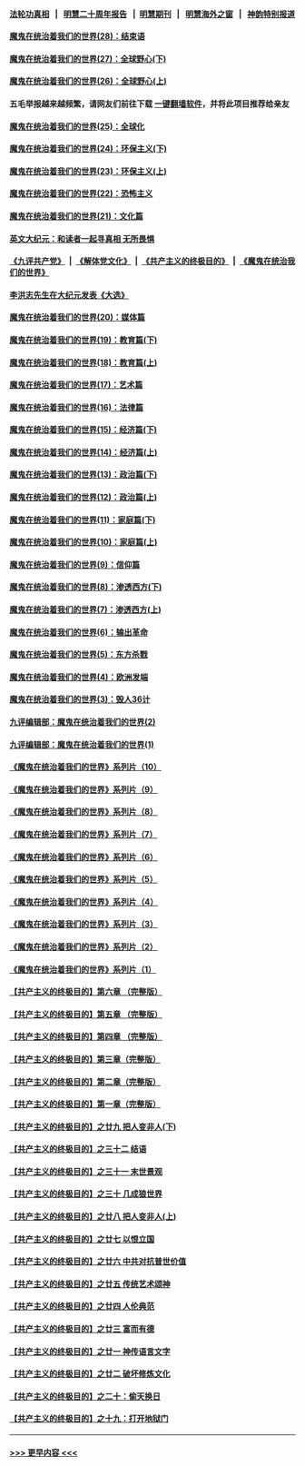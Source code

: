 #### [法轮功真相](https://github.com/gfw-breaker/truth/blob/master/README.md?t=0) &nbsp;&nbsp;|&nbsp;&nbsp; [明慧二十周年报告](https://github.com/gfw-breaker/mh-reports/blob/master/README.md?t=0) &nbsp;&nbsp;|&nbsp;&nbsp;[明慧期刊](https://github.com/gfw-breaker/mh-qikan) &nbsp;&nbsp;|&nbsp;&nbsp; [明慧海外之窗](https://github.com/gfw-breaker/mh-news/blob/master/README.md?t=0) &nbsp;&nbsp;|&nbsp;&nbsp; [神韵特别报道](https://github.com/gfw-breaker/mh-news/blob/master/shenyun.md?t=0)
#### [魔鬼在统治着我们的世界(28)：结束语](../pages/nsc422/n10936246.md?t=06160751) 
#### [魔鬼在统治着我们的世界(27)：全球野心(下)](../pages/nsc422/n10928319.md?t=06160751) 
#### [魔鬼在统治着我们的世界(26)：全球野心(上)](../pages/nsc422/n10900318.md?t=06160751) 
#### 五毛举报越来越频繁，请网友们前往下载 [一键翻墙软件](https://github.com/gfw-breaker/ssr-accounts)，并将此项目推荐给亲友
#### [魔鬼在统治着我们的世界(25)：全球化](../pages/nsc422/n10788205.md?t=06160751) 
#### [魔鬼在统治着我们的世界(24)：环保主义(下)](../pages/nsc422/n10695307.md?t=06160751) 
#### [魔鬼在统治着我们的世界(23)：环保主义(上)](../pages/nsc422/n10688613.md?t=06160751) 
#### [魔鬼在统治着我们的世界(22)：恐怖主义](../pages/nsc422/n10614727.md?t=06160751) 
#### [魔鬼在统治着我们的世界(21)：文化篇](../pages/nsc422/n10597706.md?t=06160751) 
#### [英文大纪元：和读者一起寻真相 无所畏惧](../pages/nsc422/n12542027.md?t=06160751) 
#### [《九评共产党》](https://github.com/begood0513/9ping.md/blob/master/README.md) &nbsp;|&nbsp; [《解体党文化》](../../../../jtdwh.md/blob/master/README.md)  &nbsp;|&nbsp; [《共产主义的终极目的》](../../../../gczydzjmd.md/blob/master/README.md) &nbsp;|&nbsp; [《魔鬼在统治我们的世界》](../../../../mgztzwmdsj.md/blob/master/README.md) 
#### [李洪志先生在大纪元发表《大选》](../pages/nsc422/n12534746.md?t=06160751) 
#### [魔鬼在统治着我们的世界(20)：媒体篇](../pages/nsc422/n10586579.md?t=06160751) 
#### [魔鬼在统治着我们的世界(19)：教育篇(下)](../pages/nsc422/n10564808.md?t=06160751) 
#### [魔鬼在统治着我们的世界(18)：教育篇(上)](../pages/nsc422/n10526970.md?t=06160751) 
#### [魔鬼在统治着我们的世界(17)：艺术篇](../pages/nsc422/n10499093.md?t=06160751) 
#### [魔鬼在统治着我们的世界(16)：法律篇](../pages/nsc422/n10485969.md?t=06160751) 
#### [魔鬼在统治着我们的世界(15)：经济篇(下)](../pages/nsc422/n10469975.md?t=06160751) 
#### [魔鬼在统治着我们的世界(14)：经济篇(上)](../pages/nsc422/n10457370.md?t=06160751) 
#### [魔鬼在统治着我们的世界(13)：政治篇(下)](../pages/nsc422/n10448270.md?t=06160751) 
#### [魔鬼在统治着我们的世界(12)：政治篇(上)](../pages/nsc422/n10444576.md?t=06160751) 
#### [魔鬼在统治着我们的世界(11)：家庭篇(下)](../pages/nsc422/n10440961.md?t=06160751) 
#### [魔鬼在统治着我们的世界(10)：家庭篇(上)](../pages/nsc422/n10435448.md?t=06160751) 
#### [魔鬼在统治着我们的世界(9)：信仰篇](../pages/nsc422/n10432159.md?t=06160751) 
#### [魔鬼在统治着我们的世界(8)：渗透西方(下)](../pages/nsc422/n10429603.md?t=06160751) 
#### [魔鬼在统治着我们的世界(7)：渗透西方(上)](../pages/nsc422/n10426013.md?t=06160751) 
#### [魔鬼在统治着我们的世界(6)：输出革命](../pages/nsc422/n10421536.md?t=06160751) 
#### [魔鬼在统治着我们的世界(5)：东方杀戮](../pages/nsc422/n10417707.md?t=06160751) 
#### [魔鬼在统治着我们的世界(4)：欧洲发端](../pages/nsc422/n10414890.md?t=06160751) 
#### [魔鬼在统治着我们的世界(3)：毁人36计](../pages/nsc422/n10411583.md?t=06160751) 
#### [九评编辑部：魔鬼在统治着我们的世界(2)](../pages/nsc422/n10410036.md?t=06160751) 
#### [九评编辑部：魔鬼在统治着我们的世界(1)](../pages/nsc422/n10406825.md?t=06160751) 
#### [《魔鬼在统治着我们的世界》系列片（10）](../pages/nsc422/n12292670.md?t=06160751) 
#### [《魔鬼在统治着我们的世界》系列片（9）](../pages/nsc422/n12290859.md?t=06160751) 
#### [《魔鬼在统治着我们的世界》系列片（8）](../pages/nsc422/n12287445.md?t=06160751) 
#### [《魔鬼在统治着我们的世界》系列片（7）](../pages/nsc422/n12283425.md?t=06160751) 
#### [《魔鬼在统治着我们的世界》系列片（6）](../pages/nsc422/n12282314.md?t=06160751) 
#### [《魔鬼在统治着我们的世界》系列片（5）](../pages/nsc422/n12281419.md?t=06160751) 
#### [《魔鬼在统治着我们的世界》系列片（4）](../pages/nsc422/n12274024.md?t=06160751) 
#### [《魔鬼在统治着我们的世界》系列片（3）](../pages/nsc422/n12271322.md?t=06160751) 
#### [《魔鬼在统治着我们的世界》系列片（2）](../pages/nsc422/n12269049.md?t=06160751) 
#### [《魔鬼在统治着我们的世界》系列片（1）](../pages/nsc422/n12267575.md?t=06160751) 
#### [【共产主义的终极目的】第六章 （完整版）](../pages/nsc422/n11428913.md?t=06160751) 
#### [【共产主义的终极目的】第五章 （完整版）](../pages/nsc422/n11428912.md?t=06160751) 
#### [【共产主义的终极目的】第四章 （完整版）](../pages/nsc422/n11428907.md?t=06160751) 
#### [【共产主义的终极目的】第三章（完整版）](../pages/nsc422/n11428848.md?t=06160751) 
#### [【共产主义的终极目的】第二章（完整版）](../pages/nsc422/n11428831.md?t=06160751) 
#### [【共产主义的终极目的】第一章（完整版）](../pages/nsc422/n11417651.md?t=06160751) 
#### [【共产主义的终极目的】之廿九 把人变非人(下)](../pages/nsc422/n11344140.md?t=06160751) 
#### [【共产主义的终极目的】之三十二 结语](../pages/nsc422/n11360535.md?t=06160751) 
#### [【共产主义的终极目的】之三十一 末世景观](../pages/nsc422/n11351129.md?t=06160751) 
#### [【共产主义的终极目的】之三十 几成狼世界](../pages/nsc422/n11348280.md?t=06160751) 
#### [【共产主义的终极目的】之廿八 把人变非人(上)](../pages/nsc422/n11340492.md?t=06160751) 
#### [【共产主义的终极目的】之廿七 以恨立国](../pages/nsc422/n11336944.md?t=06160751) 
#### [【共产主义的终极目的】之廿六 中共对抗普世价值](../pages/nsc422/n11324785.md?t=06160751) 
#### [【共产主义的终极目的】之廿五 传统艺术颂神](../pages/nsc422/n11296396.md?t=06160751) 
#### [【共产主义的终极目的】之廿四 人伦典范](../pages/nsc422/n11296397.md?t=06160751) 
#### [【共产主义的终极目的】之廿三 富而有德](../pages/nsc422/n11283598.md?t=06160751) 
#### [【共产主义的终极目的】之廿一 神传语言文字](../pages/nsc422/n11263265.md?t=06160751) 
#### [【共产主义的终极目的】之廿二 破坏修炼文化](../pages/nsc422/n11245728.md?t=06160751) 
#### [【共产主义的终极目的】之二十：偷天换日](../pages/nsc422/n11238846.md?t=06160751) 
#### [【共产主义的终极目的】之十九：打开地狱门](../pages/nsc422/n11206376.md?t=06160751) 

----
#### [ >>> 更早内容 <<< ](../indexes/nsc422-earlier.md)
